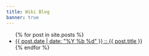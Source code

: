 ```yaml
---
title: Wiki Blog
banner: true
---
```


<ul>
{% for post in site.posts %}
<li><a href="{{ post.url }}"><time datetime="{{ post.date | date_to_xmlschema }}" itemprop="datePublished">{{ post.date | date: "%Y %b %d" }}</time> :: {{ post.title }}</a></li>
{% endfor %}
</ul>
